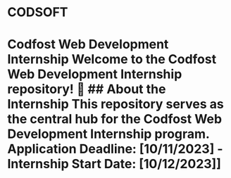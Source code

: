# CODSOFT
# Codfost Web Development Internship  Welcome to the Codfost Web Development Internship repository! 🚀      ## About the Internship  This repository serves as the central hub for the Codfost Web Development Internship program.   Application Deadline: [10/11/2023] - Internship Start Date: [10/12/2023]]
